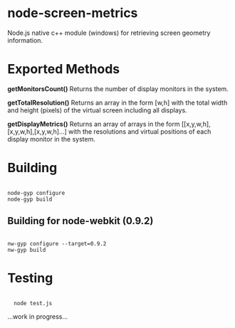 node-screen-metrics
===================

Node.js native c++ module (windows) for retrieving screen geometry information.

<h1>Exported Methods</h1>

<b>getMonitorsCount()</b> 
Returns the number of display monitors in the system.

<b>getTotalResolution()</b> 
Returns an array in the form [w,h] with the total width and height (pixels) of the virtual screen including all displays.

<b>getDisplayMetrics()</b> 
Returns an array of arrays in the form [[x,y,w,h],[x,y,w,h],[x,y,w,h]...] with the resolutions and virtual positions of each display monitor in the system.

<h1>Building</h1>

<code>
node-gyp configure
node-gyp build
</code>

<h2>Building for node-webkit (0.9.2)</h2>

<code>
nw-gyp configure --target=0.9.2
nw-gyp build
</code>

<h1>Testing</h1>

<code>
  node test.js
</code>

...work in progress...
